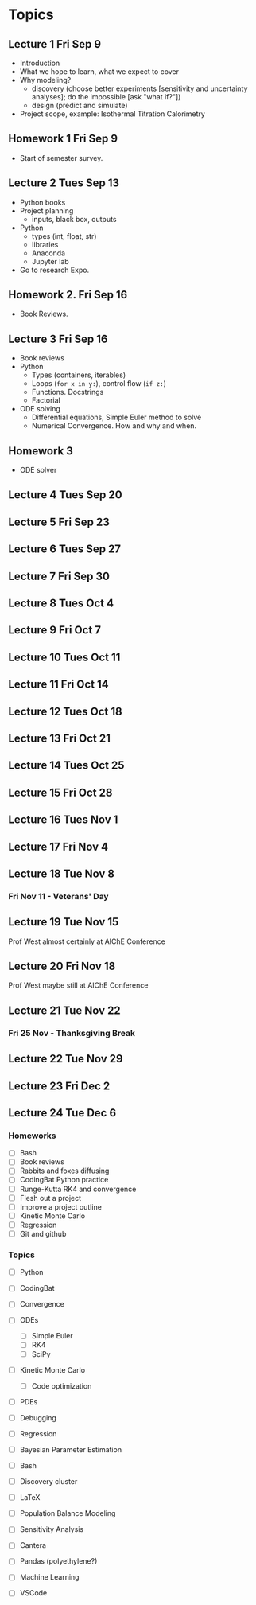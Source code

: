 # Topics 

## Lecture 1 Fri Sep 9
* Introduction
* What we hope to learn, what we expect to cover
* Why modeling?
  - discovery (choose better experiments [sensitivity and uncertainty analyses]; do the impossible [ask "what if?"])
  - design (predict and simulate)
* Project scope, example: Isothermal Titration Calorimetry

## Homework 1 Fri Sep 9
* Start of semester survey.

## Lecture 2 Tues Sep 13
* Python books
* Project planning
  - inputs, black box, outputs
* Python
  - types (int, float, str)
  - libraries
  - Anaconda
  - Jupyter lab
* Go to research Expo.

## Homework 2. Fri Sep 16
* Book Reviews.

## Lecture 3 Fri Sep 16
* Book reviews
* Python
  - Types (containers, iterables)
  - Loops (`for x in y:`), control flow (`if z:`)
  - Functions. Docstrings
  - Factorial
* ODE solving
  - Differential equations, Simple Euler method to solve
  - Numerical Convergence. How and why and when.

## Homework 3
* ODE solver

## Lecture 4 Tues Sep 20
## Lecture 5 Fri Sep 23
## Lecture 6 Tues Sep 27
## Lecture 7 Fri Sep 30
## Lecture 8 Tues Oct 4
## Lecture 9 Fri Oct 7
## Lecture 10 Tues Oct 11
## Lecture 11 Fri Oct 14
## Lecture 12 Tues Oct 18
## Lecture 13 Fri Oct 21
## Lecture 14 Tues Oct 25
## Lecture 15 Fri Oct 28
## Lecture 16 Tues Nov 1
## Lecture 17 Fri Nov 4
## Lecture 18 Tue Nov 8

### Fri Nov 11 - Veterans' Day

## Lecture 19 Tue Nov 15
Prof West almost certainly at AIChE Conference

## Lecture 20 Fri Nov 18
Prof West maybe still at AIChE Conference

## Lecture 21 Tue Nov 22

### Fri 25 Nov - Thanksgiving Break

## Lecture 22 Tue Nov 29
## Lecture 23 Fri Dec 2
## Lecture 24 Tue Dec 6


### Homeworks
- [ ] Bash
- [ ] Book reviews
- [ ] Rabbits and foxes diffusing
- [ ] CodingBat Python practice
- [ ] Runge-Kutta RK4 and convergence
- [ ] Flesh out a project
- [ ] Improve a project outline
- [ ] Kinetic Monte Carlo
- [ ] Regression
- [ ] Git and github

### Topics
- [ ] Python
- [ ] CodingBat
- [ ] Convergence
- [ ] ODEs
  - [ ] Simple Euler
  - [ ] RK4
  - [ ] SciPy
- [ ] Kinetic Monte Carlo
  - [ ] Code optimization
- [ ] PDEs
- [ ] Debugging
- [ ] Regression
- [ ] Bayesian Parameter Estimation
- [ ] Bash
- [ ] Discovery cluster
- [ ] LaTeX
- [ ] Population Balance Modeling
- [ ] Sensitivity Analysis
- [ ] Cantera
- [ ] Pandas (polyethylene?)
- [ ] Machine Learning
- [ ] VSCode

